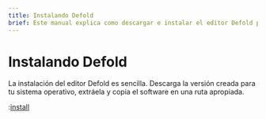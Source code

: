 ```yaml
---
title: Instalando Defold
brief: Este manual explica como descargar e instalar el editor Defold para tu sistema operativo.
---
```


# Instalando Defold

La instalación del editor Defold es sencilla. Descarga la versión creada para tu sistema operativo, extráela y copia el software en una ruta apropiada.

:[install](../shared/install.md)